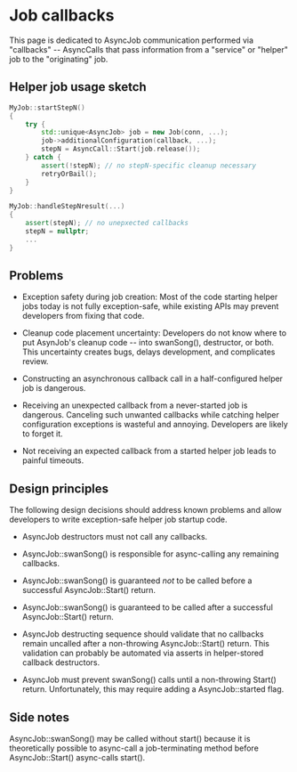 # Job callbacks

This page is dedicated to AsyncJob communication performed via "callbacks" --
AsyncCalls that pass information from a "service" or "helper" job to the
"originating" job.


## Helper job usage sketch

```C++
MyJob::startStepN()
{
    try {
        std::unique<AsyncJob> job = new Job(conn, ...);
        job->additionalConfiguration(callback, ...);
        stepN = AsyncCall::Start(job.release());
    } catch {
        assert(!stepN); // no stepN-specific cleanup necessary
        retryOrBail();
    }
}

MyJob::handleStepNresult(...)
{
    assert(stepN); // no unepxected callbacks
    stepN = nullptr;
    ...
}
```


## Problems

* Exception safety during job creation: Most of the code starting helper jobs
  today is not fully exception-safe, while existing APIs may prevent
  developers from fixing that code.

* Cleanup code placement uncertainty: Developers do not know where to put
  AsynJob's cleanup code -- into swanSong(), destructor, or both. This
  uncertainty creates bugs, delays development, and complicates review.

* Constructing an asynchronous callback call in a half-configured helper job
  is dangerous.

* Receiving an unexpected callback from a never-started job is dangerous.
  Canceling such unwanted callbacks while catching helper configuration
  exceptions is wasteful and annoying. Developers are likely to forget it.

* Not receiving an expected callback from a started helper job leads to
  painful timeouts.


## Design principles

The following design decisions should address known problems and allow
developers to write exception-safe helper job startup code.

* AsyncJob destructors must not call any callbacks.

* AsyncJob::swanSong() is responsible for async-calling any remaining
  callbacks.

* AsyncJob::swanSong() is guaranteed _not_ to be called before a successful
  AsyncJob::Start() return.

* AsyncJob::swanSong() is guaranteed to be called after a successful
  AsyncJob::Start() return.

* AsyncJob destructing sequence should validate that no callbacks remain
  uncalled after a non-throwing AsyncJob::Start() return. This validation can
  probably be automated via asserts in helper-stored callback destructors.

* AsyncJob must prevent swanSong() calls until a non-throwing Start() return.
  Unfortunately, this may require adding a AsyncJob::started flag.


## Side notes

AsyncJob::swanSong() may be called without start() because it is theoretically
possible to async-call a job-terminating method before AsyncJob::Start()
async-calls start().
